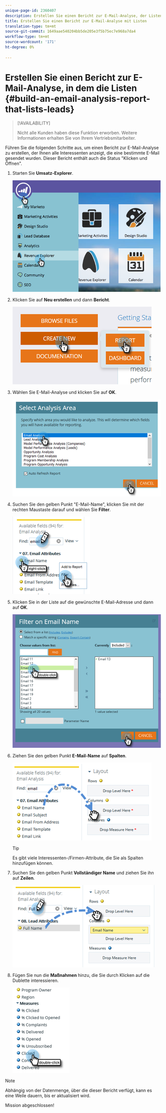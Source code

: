 ```yaml
---
unique-page-id: 2360407
description: Erstellen Sie einen Bericht zur E-Mail-Analyse, der Listen Interessenten - Marketing Docs - Produktdokumentation
title: Erstellen Sie einen Bericht zur E-Mail-Analyse mit Listen
translation-type: tm+mt
source-git-commit: 1649aae540204bb5de205e3f5b75ec7e968a7da4
workflow-type: tm+mt
source-wordcount: '171'
ht-degree: 0%

---
```



# Erstellen Sie einen Bericht zur E-Mail-Analyse, in dem die Listen {#build-an-email-analysis-report-that-lists-leads}

>[!AVAILABILITY]
>
>Nicht alle Kunden haben diese Funktion erworben. Weitere Informationen erhalten Sie von Ihrem Vertriebsmitarbeiter.

Führen Sie die folgenden Schritte aus, um einen Bericht zur E-Mail-Analyse zu erstellen, der Ihnen alle Interessenten anzeigt, die eine bestimmte E-Mail gesendet wurden. Dieser Bericht enthält auch die Status &quot;Klicken und Öffnen&quot;.

1. Starten Sie **Umsatz-Explorer**.

   ![](assets/report-that-lists-leads-1.png)

1. Klicken Sie auf **Neu erstellen** und dann **Bericht**.

   ![](assets/report-that-lists-leads-2.png)

1. Wählen Sie E-Mail-Analyse und klicken Sie auf **OK**.

   ![](assets/report-that-lists-leads-3.png)

1. Suchen Sie den gelben Punkt &quot;E-Mail-Name&quot;, klicken Sie mit der rechten Maustaste darauf und wählen Sie **Filter**.

   ![](assets/report-that-lists-leads-4.png)

1. Klicken Sie in der Liste auf die gewünschte E-Mail-Adresse und dann auf **OK**.

   ![](assets/report-that-lists-leads-5.png)

1. Ziehen Sie den gelben Punkt **E-Mail-Name** auf **Spalten**.

   ![](assets/report-that-lists-leads-6.png)

   >[!TIP]
   >
   >Es gibt viele Interessenten-/Firmen-Attribute, die Sie als Spalten hinzufügen können.

1. Suchen Sie den gelben Punkt **Vollständiger Name** und ziehen Sie ihn auf **Zeilen**.

   ![](assets/report-that-lists-leads-7.png)

1. Fügen Sie nun die **Maßnahmen** hinzu, die Sie durch Klicken auf die Dublette interessieren.

   ![](assets/report-that-lists-leads-8.png)

>[!NOTE]
>
>Abhängig von der Datenmenge, über die dieser Bericht verfügt, kann es eine Weile dauern, bis er aktualisiert wird.

Mission abgeschlossen!
